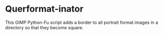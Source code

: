 # Querformat-inator
This GIMP Python-Fu script adds a border to all portrait format images in a directory so that they become square.
